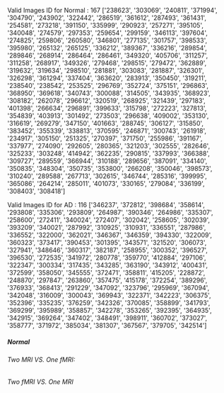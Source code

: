 Valid Images ID for Normal :
167
['238623', '303069', '240811', '371994', '304790', '243902', '322442', '286519', '361612', '287493', '361431', '254581', '273218', '391150', '335999', '290923', '257271', '395105', '340048', '274579', '297353', '259654', '299159', '346113', '397604', '274825', '259806', '260580', '346801', '277135', '301757', '398533', '395980', '265132', '265125', '336212', '389367', '336216', '289854', '289846', '268914', '286464', '286461', '349320', '405706', '311257', '311258', '268917', '349326', '279468', '298515', '279472', '362889', '319632', '319634', '298510', '281881', '303083', '281887', '326301', '326298', '361294', '337404', '363620', '283913', '350450', '319211', '238540', '238542', '253525', '296769', '352724', '375151', '296863', '368950', '369618', '340743', '300088', '314505', '343935', '368923', '308182', '262078', '296612', '320519', '268925', '321439', '297183', '401398', '266634', '296891', '399633', '315798', '272223', '327813', '354839', '403913', '301492', '273503', '296638', '409002', '353130', '316619', '269279', '347150', '401663', '288745', '306127', '315850', '383452', '355339', '338813', '370595', '246871', '300743', '261918', '234917', '305150', '251325', '270397', '371750', '255986', '391167', '337977', '274090', '292605', '280365', '321203', '302555', '282646', '325233', '303248', '414942', '362235', '290815', '337993', '366388', '309727', '289559', '366944', '310188', '289656', '387091', '334140', '350835', '348304', '350735', '353800', '266208', '350046', '398573', '310240', '289588', '267713', '302615', '346744', '285316', '399995', '365086', '264214', '285011', '401073', '330165', '279084', '336199', '308403', '308418']


Valid Images ID for AD :
116
['346237', '372812', '398684', '358614', '293808', '335306', '293809', '264987', '390346', '264986', '335307', '258600', '272411', '340024', '272407', '302042', '258605', '302039', '393209', '340021', '287992', '310925', '310931', '336551', '287986', '336552', '322000', '362021', '346367', '346359', '394330', '322009', '360323', '373417', '390453', '301395', '343571', '321520', '306073', '327941', '348646', '360317', '382187', '258955', '300352', '396527', '396530', '272535', '341972', '280778', '359770', '412884', '297106', '322347', '300334', '317435', '343285', '363190', '343912', '400431', '372599', '358050', '345555', '372471', '358811', '415205', '228872', '248870', '297847', '263860', '357475', '415178', '372254', '389296', '376933', '368413', '291229', '347092', '323796', '295969', '367094', '342048', '316009', '300043', '369943', '322371', '342223', '306375', '352396', '335235', '376259', '342326', '370085', '358899', '341793', '369299', '395989', '358857', '342278', '353265', '392395', '364935', '342915', '369264', '347402', '348491', '398911', '360702', '373027', '358777', '371972', '385034', '381307', '367567', '379705', '342514']

##### Normal
###### Two MRI VS. One fMRI:
###### Two fMRI VS. One MRI
